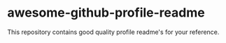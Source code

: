 # awesome-github-profile-readme
This repository contains good quality profile readme's for your reference. 
